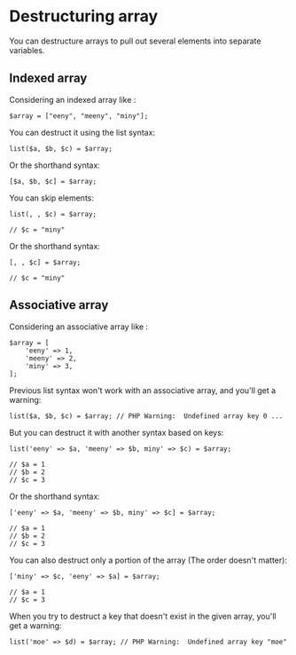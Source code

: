 # Destructuring array

You can destructure arrays to pull out several elements into separate variables.


## Indexed array

Considering an indexed array like :

```
$array = ["eeny", "meeny", "miny"];
```

You can destruct it using the list syntax:
```
list($a, $b, $c) = $array;
```

Or the shorthand syntax:
```
[$a, $b, $c] = $array;
```

You can skip elements:

```
list(, , $c) = $array;

// $c = "miny"
```
Or the shorthand syntax:

```
[, , $c] = $array;

// $c = "miny"
```


## Associative array

Considering an associative array like :

```
$array = [
    'eeny' => 1,
    'meeny' => 2,
    'miny' => 3,
];
```

Previous list syntax won't work with an associative array, and you'll get a warning:

```
list($a, $b, $c) = $array; // PHP Warning:  Undefined array key 0 ...
```

But you can destruct it with another syntax based on keys:

```
list('eeny' => $a, 'meeny' => $b, miny' => $c) = $array;

// $a = 1
// $b = 2
// $c = 3
```
Or the shorthand syntax:

```
['eeny' => $a, 'meeny' => $b, miny' => $c] = $array;

// $a = 1
// $b = 2
// $c = 3
```

You can also destruct only a portion of the array (The order doesn't matter):

```
['miny' => $c, 'eeny' => $a] = $array;

// $a = 1
// $c = 3
```

When you try to destruct a key that doesn't exist in the given array, you'll get a warning:

```
list('moe' => $d) = $array; // PHP Warning:  Undefined array key "moe"
```
